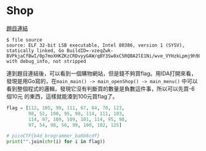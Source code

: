 # Shop

[題目連結](https://play.picoctf.org/practice/challenge/134)

```console
$ file source
source: ELF 32-bit LSB executable, Intel 80386, version 1 (SYSV), statically linked, Go BuildID=-vzeqZwk-BVPkjaCfBwI/0p7moXHKZKzCRDvyyGAW/qBY3Sw8xC5RQBA2lE1Ni/wve_VYHzkLpmj9h9LR5b, with debug_info, not stripped
```

連到題目連結後，可以看到一個購物網站，但是錢不夠買flag。用IDA打開來看，
發現是用Go寫的，在`main_main() -> main_openShop() -> main_menu()`
中可以看到整個程式的邏輯，發現它沒有判斷買的數量是負數這件事，所以可以先買-6個10元
的東西，這樣就能湊到100元買flag了。

```python
flag = [112, 105, 99, 111, 67, 84, 70, 123,
        98, 52, 100, 95, 98, 114, 111, 103,
        114, 97, 109, 109, 101, 114, 95, 98,
        97, 54, 98, 56, 99, 100, 102, 125]

# picoCTF{b4d_brogrammer_ba6b8cdf}
print("".join(chr(i) for i in flag))
```
